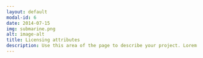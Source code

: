 ```yaml
---
layout: default
modal-id: 6
date: 2014-07-15
img: submarine.png
alt: image-alt
title: Licensing attributes
description: Use this area of the page to describe your project. Lorem ipsum dolor sit amet, consectetur adipisicing elit. Mollitia neque assumenda ipsam nihil, molestias magnam, recusandae quos quis inventore quisquam velit asperiores, vitae? Reprehenderit soluta, eos quod consequuntur itaque. Nam.
---
```

